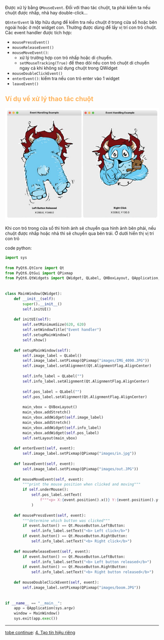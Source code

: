 Được xử lý bằng `QMouseEvent`. Đối với thao tác chuột, ta phải kiểm ta nếu chuột được nhấp, nhả hay double-click...

`QEnterEvent` là lớp hữu dụng để kiểm tra nếu chuột ở trong cửa sổ hoặc bên ngoài hoặc ở một widget con. Thường được dùng để lấy vị trí con trỏ chuột.
Các event handler được tích hợp:
- `mousePressEvent()`
- `mouseReleaseEvent()`
- `mouseMoveEvent()`: 
	- xử lý trường hợp con trỏ nhấp hoặc di chuyển.
	- `setMouseTracking(True)` để theo dõi nếu con trỏ chuột di chuyển ngay cả khi không sử dụng chuột trong QWidget
- `mouseDoubleClickEvent()`
- `enterEvent()`: kiểm tra nếu con trỏ enter vào 1 widget
- `leaveEvent()`

## <span style="color:rgb(255, 179, 91)">Ví dụ về xử lý thao tác chuột</span>

![](https://github.com/sakanaowo/PyQt-and-application/blob/main/Image/Pasted%20image%2020240828153313.png?raw=true)

Khi con trỏ trong cửa sổ thì hình ảnh sẽ chuyển qua hình ảnh bên phải, nếu chuột được nhấp hoặc nhả thì sẽ chuyển qua bên trái. Ở dưới hiển thị vị trí con trỏ 

code python:
```python
import sys  
  
from PyQt6.QtCore import Qt  
from PyQt6.QtGui import QPixmap  
from PyQt6.QtWidgets import QWidget, QLabel, QHBoxLayout, QApplication, QVBoxLayout  
  
  
class MainWindow(QWidget):  
    def __init__(self):  
        super().__init__()  
        self.initUI()  
  
    def initUI(self):  
        self.setMinimumSize(620, 620)  
        self.setWindowTitle("Event handler")  
        self.setupMainWindow()  
        self.show()  
  
    def setupMainWindow(self):  
        self.image_label = QLabel()  
        self.image_label.setPixmap(QPixmap("images/IMG_4090.JPG"))  
        self.image_label.setAlignment(Qt.AlignmentFlag.AlignCenter)  
  
        self.info_label = QLabel("")  
        self.info_label.setAlignment(Qt.AlignmentFlag.AlignCenter)  
  
        self.pos_label = QLabel("")  
        self.pos_label.setAlignment(Qt.AlignmentFlag.AlignCenter)  
  
        main_vbox = QVBoxLayout()  
        main_vbox.addStretch()  
        main_vbox.addWidget(self.image_label)  
        main_vbox.addStretch()  
        main_vbox.addWidget(self.info_label)  
        main_vbox.addWidget(self.pos_label)  
        self.setLayout(main_vbox)  
  
    def enterEvent(self, event):  
        self.image_label.setPixmap(QPixmap("images/in.jpg"))  
  
    def leaveEvent(self, event):  
        self.image_label.setPixmap(QPixmap("images/out.JPG"))  
  
    def mouseMoveEvent(self, event):  
        """print the mouse position when clicked and moving"""  
        if self.underMouse():  
            self.pos_label.setText(  
                f"""<p> X:{event.position().x()} Y:{event.position().y()}</p>"""  
            )  
  
    def mousePressEvent(self, event):  
        """determine which button was clicked"""  
        if event.button() == Qt.MouseButton.LeftButton:  
            self.info_label.setText("<b> Left click</b>")  
        if event.button() == Qt.MouseButton.RightButton:  
            self.info_label.setText("<b> Right click</b>")  
  
    def mouseReleaseEvent(self, event):  
        if event.button() == Qt.MouseButton.LeftButton:  
            self.info_label.setText("<b> Left button released</b>")  
        if event.button() == Qt.MouseButton.RightButton:  
            self.info_label.setText("<b> Right button released</b>")  
  
    def mouseDoubleClickEvent(self, event):  
        self.image_label.setPixmap(QPixmap("images/boom.JPG"))  
  
  
if __name__ == "__main__":  
    app = QApplication(sys.argv)  
    window = MainWindow()  
    sys.exit(app.exec())
```

---
[tobe continue](obsidian://open?vault=Pyqt%20and%20application&file=Beginning%20PyQt%2FChapter%207%20X%E1%BB%AD%20l%C3%BD%20x%E1%BB%B1%20ki%E1%BB%87n%2F4.%20T%E1%BA%A1o%20t%C3%ADn%20hi%E1%BB%87u%20ri%C3%AAng): [4. Tạo tín hiệu riêng](4.%20Tạo%20tín%20hiệu%20riêng.md)
